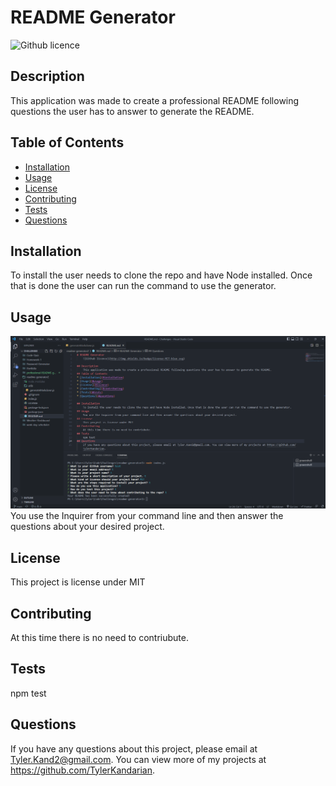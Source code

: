 # README Generator

![Github licence](http://img.shields.io/badge/license-MIT-blue.svg)

## Description

This application was made to create a professional README following questions the user has to answer to generate the README.

## Table of Contents

- [Installation](#installation)
- [Usage](#usage)
- [License](#license)
- [Contributing](#contributing)
- [Tests](#tests)
- [Questions](#questions)

## Installation

To install the user needs to clone the repo and have Node installed. Once that is done the user can run the command to use the generator.

## Usage

![ScreenShot from application](./Assets/generator%20image.PNG)
You use the Inquirer from your command line and then answer the questions about your desired project.

## License

This project is license under MIT

## Contributing

At this time there is no need to contriubute.

## Tests

npm test

## Questions

If you have any questions about this project, please email at Tyler.Kand2@gmail.com. You can view more of my projects at https://github.com/TylerKandarian.

